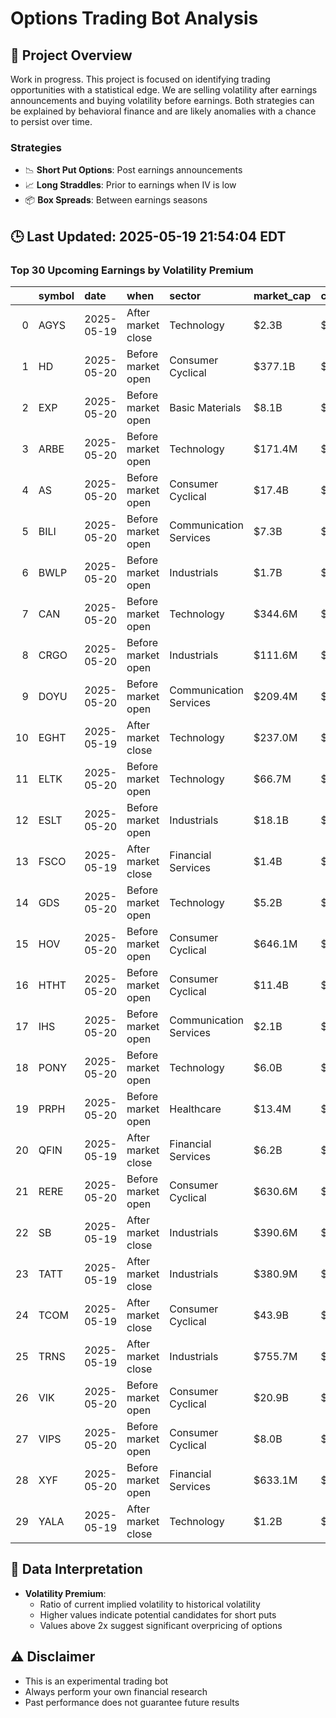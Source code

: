 # Options Trading Bot Analysis

## 🚀 Project Overview
Work in progress. This project is focused on identifying trading opportunities with a statistical edge.
We are selling volatility after earnings announcements and buying volatility before earnings.
Both strategies can be explained by behavioral finance and are likely anomalies with a chance to persist over time.

### Strategies
- 📉 **Short Put Options**: Post earnings announcements
- 📈 **Long Straddles**: Prior to earnings when IV is low
- 📦 **Box Spreads**: Between earnings seasons

## 🕒 Last Updated: 2025-05-19 21:54:04 EDT

### Top 30 Upcoming Earnings by Volatility Premium

|    | symbol   | date       | when               | sector                 | market_cap   | close   | hv_current   | iv_current   | vol_premium   |
|---:|:---------|:-----------|:-------------------|:-----------------------|:-------------|:--------|:-------------|:-------------|:--------------|
|  0 | AGYS     | 2025-05-19 | After market close | Technology             | $2.3B        | $86.00  | 45.22%       | 65.41%       | 1.45x         |
|  1 | HD       | 2025-05-20 | Before market open | Consumer Cyclical      | $377.1B      | $380.78 | 29.24%       | 25.20%       | 0.86x         |
|  2 | EXP      | 2025-05-20 | Before market open | Basic Materials        | $8.1B        | $239.93 | 45.43%       | 35.58%       | 0.78x         |
|  3 | ARBE     | 2025-05-20 | Before market open | Technology             | $171.4M      | $1.77   | nan%         | nan%         | nanx          |
|  4 | AS       | 2025-05-20 | Before market open | Consumer Cyclical      | $17.4B       | $31.14  | nan%         | nan%         | nanx          |
|  5 | BILI     | 2025-05-20 | Before market open | Communication Services | $7.3B        | $18.93  | nan%         | nan%         | nanx          |
|  6 | BWLP     | 2025-05-20 | Before market open | Industrials            | $1.7B        | $11.72  | nan%         | nan%         | nanx          |
|  7 | CAN      | 2025-05-20 | Before market open | Technology             | $344.6M      | $0.79   | nan%         | nan%         | nanx          |
|  8 | CRGO     | 2025-05-20 | Before market open | Industrials            | $111.6M      | $2.27   | nan%         | nan%         | nanx          |
|  9 | DOYU     | 2025-05-20 | Before market open | Communication Services | $209.4M      | $6.93   | nan%         | nan%         | nanx          |
| 10 | EGHT     | 2025-05-19 | After market close | Technology             | $237.0M      | $1.81   | nan%         | nan%         | nanx          |
| 11 | ELTK     | 2025-05-20 | Before market open | Technology             | $66.7M       | $10.60  | nan%         | nan%         | nanx          |
| 12 | ESLT     | 2025-05-20 | Before market open | Industrials            | $18.1B       | $395.15 | nan%         | nan%         | nanx          |
| 13 | FSCO     | 2025-05-19 | After market close | Financial Services     | $1.4B        | $7.16   | nan%         | nan%         | nanx          |
| 14 | GDS      | 2025-05-20 | Before market open | Technology             | $5.2B        | $27.23  | nan%         | nan%         | nanx          |
| 15 | HOV      | 2025-05-20 | Before market open | Consumer Cyclical      | $646.1M      | $111.51 | nan%         | nan%         | nanx          |
| 16 | HTHT     | 2025-05-20 | Before market open | Consumer Cyclical      | $11.4B       | $37.58  | nan%         | nan%         | nanx          |
| 17 | IHS      | 2025-05-20 | Before market open | Communication Services | $2.1B        | $6.28   | nan%         | nan%         | nanx          |
| 18 | PONY     | 2025-05-20 | Before market open | Technology             | $6.0B        | $18.43  | nan%         | nan%         | nanx          |
| 19 | PRPH     | 2025-05-20 | Before market open | Healthcare             | $13.4M       | $0.39   | nan%         | nan%         | nanx          |
| 20 | QFIN     | 2025-05-19 | After market close | Financial Services     | $6.2B        | $44.27  | nan%         | nan%         | nanx          |
| 21 | RERE     | 2025-05-20 | Before market open | Consumer Cyclical      | $630.6M      | $2.81   | nan%         | nan%         | nanx          |
| 22 | SB       | 2025-05-19 | After market close | Industrials            | $390.6M      | $3.75   | nan%         | nan%         | nanx          |
| 23 | TATT     | 2025-05-19 | After market close | Industrials            | $380.9M      | $34.64  | nan%         | nan%         | nanx          |
| 24 | TCOM     | 2025-05-19 | After market close | Consumer Cyclical      | $43.9B       | $64.97  | nan%         | nan%         | nanx          |
| 25 | TRNS     | 2025-05-19 | After market close | Industrials            | $755.7M      | $81.25  | nan%         | nan%         | nanx          |
| 26 | VIK      | 2025-05-20 | Before market open | Consumer Cyclical      | $20.9B       | $48.23  | nan%         | nan%         | nanx          |
| 27 | VIPS     | 2025-05-20 | Before market open | Consumer Cyclical      | $8.0B        | $15.33  | nan%         | nan%         | nanx          |
| 28 | XYF      | 2025-05-20 | Before market open | Financial Services     | $633.1M      | $15.00  | nan%         | nan%         | nanx          |
| 29 | YALA     | 2025-05-19 | After market close | Technology             | $1.2B        | $7.85   | nan%         | nan%         | nanx          |

## 📝 Data Interpretation

- **Volatility Premium**: 
  - Ratio of current implied volatility to historical volatility
  - Higher values indicate potential candidates for short puts
  - Values above 2x suggest significant overpricing of options

## ⚠️ Disclaimer
- This is an experimental trading bot
- Always perform your own financial research
- Past performance does not guarantee future results
